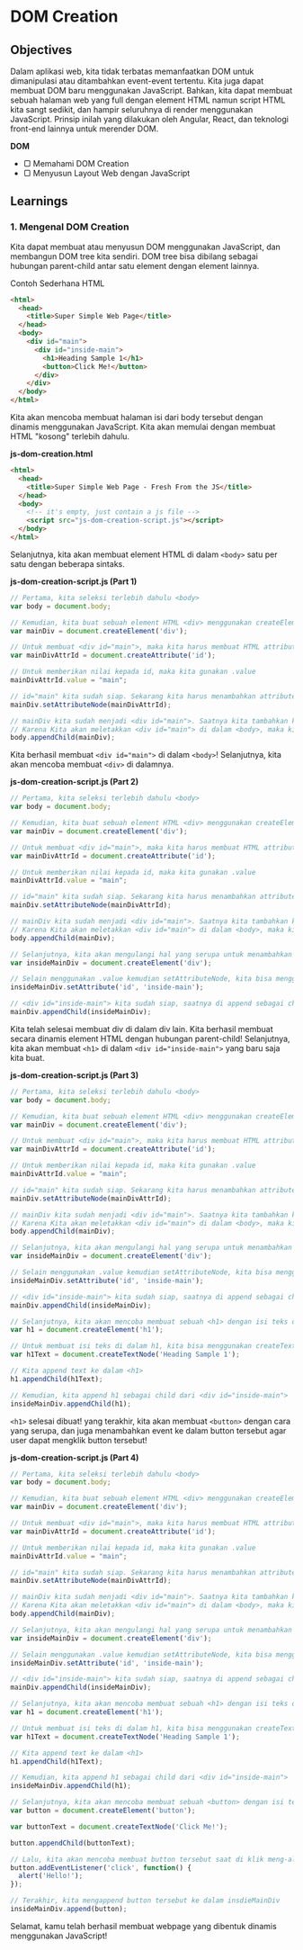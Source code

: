 # DOM Creation

## Objectives

Dalam aplikasi web, kita tidak terbatas memanfaatkan DOM untuk dimanipulasi atau ditambahkan event-event tertentu. Kita juga dapat membuat DOM baru menggunakan JavaScript. Bahkan, kita dapat membuat sebuah halaman web yang full dengan element HTML namun script HTML kita sangt sedikit, dan hampir seluruhnya di render menggunakan JavaScript. Prinsip inilah yang dilakukan oleh Angular, React, dan teknologi front-end lainnya untuk merender DOM.

**DOM**

- ▢ Memahami DOM Creation
- ▢ Menyusun Layout Web dengan JavaScript

## Learnings

### 1. Mengenal DOM Creation

Kita dapat membuat atau menyusun DOM menggunakan JavaScript, dan membangun DOM tree kita sendiri. DOM tree bisa dibilang sebagai hubungan parent-child antar satu element dengan element lainnya.

Contoh Sederhana HTML
```html
<html>
  <head>
    <title>Super Simple Web Page</title>
  </head>
  <body>
    <div id="main">
      <div id="inside-main">
        <h1>Heading Sample 1</h1>
        <button>Click Me!</button>
      </div>
    </div>
  </body>
</html>
```

Kita akan mencoba membuat halaman isi dari body tersebut dengan dinamis menggunakan JavaScript. Kita akan memulai dengan membuat HTML "kosong" terlebih dahulu.

**js-dom-creation.html**
```html
<html>
  <head>
    <title>Super Simple Web Page - Fresh From the JS</title>
  </head>
  <body>
    <!-- it's empty, just contain a js file -->
    <script src="js-dom-creation-script.js"></script>
  </body>
</html>
```

Selanjutnya, kita akan membuat element HTML di dalam `<body>` satu per satu dengan beberapa sintaks.

**js-dom-creation-script.js (Part 1)**
```javascript
// Pertama, kita seleksi terlebih dahulu <body>
var body = document.body;

// Kemudian, kita buat sebuah element HTML <div> menggunakan createElement
var mainDiv = document.createElement('div');

// Untuk membuat <div id="main">, maka kita harus membuat HTML attribute id
var mainDivAttrId = document.createAttribute('id');

// Untuk memberikan nilai kepada id, maka kita gunakan .value
mainDivAttrId.value = "main";

// id="main" kita sudah siap. Sekarang kita harus menambahkan attribute tersebut ke mainDiv
mainDiv.setAttributeNode(mainDivAttrId);

// mainDiv kita sudah menjadi <div id="main">. Saatnya kita tambahkan ke dalam <body>
// Karena Kita akan meletakkan <div id="main"> di dalam <body>, maka kita gunakan appendChild
body.appendChild(mainDiv);
```

Kita berhasil membuat `<div id="main">` di dalam `<body>`! Selanjutnya, kita akan mencoba membuat `<div>` di dalamnya.

**js-dom-creation-script.js (Part 2)**
```javascript
// Pertama, kita seleksi terlebih dahulu <body>
var body = document.body;

// Kemudian, kita buat sebuah element HTML <div> menggunakan createElement
var mainDiv = document.createElement('div');

// Untuk membuat <div id="main">, maka kita harus membuat HTML attribute id
var mainDivAttrId = document.createAttribute('id');

// Untuk memberikan nilai kepada id, maka kita gunakan .value
mainDivAttrId.value = "main";

// id="main" kita sudah siap. Sekarang kita harus menambahkan attribute tersebut ke mainDiv
mainDiv.setAttributeNode(mainDivAttrId);

// mainDiv kita sudah menjadi <div id="main">. Saatnya kita tambahkan ke dalam <body>
// Karena Kita akan meletakkan <div id="main"> di dalam <body>, maka kita gunakan appendChild
body.appendChild(mainDiv);

// Selanjutnya, kita akan mengulangi hal yang serupa untuk menambahkan <div id="inside-main">
var insideMainDiv = document.createElement('div');

// Selain menggunakan .value kemudian setAttributeNode, kita bisa menggunakan shorthand berikut
insideMainDiv.setAttribute('id', 'inside-main');

// <div id="inside-main"> kita sudah siap, saatnya di append sebagai child ke <div id="main">
mainDiv.appendChild(insideMainDiv);
```

Kita telah selesai membuat div di dalam div lain. Kita berhasil membuat secara dinamis element HTML dengan hubungan parent-child! Selanjutnya, kita akan membuat `<h1>` di dalam `<div id="inside-main">` yang baru saja kita buat.

**js-dom-creation-script.js (Part 3)**
```javascript
// Pertama, kita seleksi terlebih dahulu <body>
var body = document.body;

// Kemudian, kita buat sebuah element HTML <div> menggunakan createElement
var mainDiv = document.createElement('div');

// Untuk membuat <div id="main">, maka kita harus membuat HTML attribute id
var mainDivAttrId = document.createAttribute('id');

// Untuk memberikan nilai kepada id, maka kita gunakan .value
mainDivAttrId.value = "main";

// id="main" kita sudah siap. Sekarang kita harus menambahkan attribute tersebut ke mainDiv
mainDiv.setAttributeNode(mainDivAttrId);

// mainDiv kita sudah menjadi <div id="main">. Saatnya kita tambahkan ke dalam <body>
// Karena Kita akan meletakkan <div id="main"> di dalam <body>, maka kita gunakan appendChild
body.appendChild(mainDiv);

// Selanjutnya, kita akan mengulangi hal yang serupa untuk menambahkan <div id="inside-main">
var insideMainDiv = document.createElement('div');

// Selain menggunakan .value kemudian setAttributeNode, kita bisa menggunakan shorthand berikut
insideMainDiv.setAttribute('id', 'inside-main');

// <div id="inside-main"> kita sudah siap, saatnya di append sebagai child ke <div id="main">
mainDiv.appendChild(insideMainDiv);

// Selanjutnya, kita akan mencoba membuat sebuah <h1> dengan isi teks didalamnya.
var h1 = document.createElement('h1');

// Untuk membuat isi teks di dalam h1, kita bisa menggunakan createTextNode
var h1Text = document.createTextNode('Heading Sample 1');

// Kita append text ke dalam <h1>
h1.appendChild(h1Text);

// Kemudian, kita append h1 sebagai child dari <div id="inside-main">
insideMainDiv.appendChild(h1);
```

`<h1>` selesai dibuat! yang terakhir, kita akan membuat `<button>` dengan cara yang serupa, dan juga menambahkan event ke dalam button tersebut agar user dapat mengklik button tersebut!

**js-dom-creation-script.js (Part 4)**
```javascript
// Pertama, kita seleksi terlebih dahulu <body>
var body = document.body;

// Kemudian, kita buat sebuah element HTML <div> menggunakan createElement
var mainDiv = document.createElement('div');

// Untuk membuat <div id="main">, maka kita harus membuat HTML attribute id
var mainDivAttrId = document.createAttribute('id');

// Untuk memberikan nilai kepada id, maka kita gunakan .value
mainDivAttrId.value = "main";

// id="main" kita sudah siap. Sekarang kita harus menambahkan attribute tersebut ke mainDiv
mainDiv.setAttributeNode(mainDivAttrId);

// mainDiv kita sudah menjadi <div id="main">. Saatnya kita tambahkan ke dalam <body>
// Karena Kita akan meletakkan <div id="main"> di dalam <body>, maka kita gunakan appendChild
body.appendChild(mainDiv);

// Selanjutnya, kita akan mengulangi hal yang serupa untuk menambahkan <div id="inside-main">
var insideMainDiv = document.createElement('div');

// Selain menggunakan .value kemudian setAttributeNode, kita bisa menggunakan shorthand berikut
insideMainDiv.setAttribute('id', 'inside-main');

// <div id="inside-main"> kita sudah siap, saatnya di append sebagai child ke <div id="main">
mainDiv.appendChild(insideMainDiv);

// Selanjutnya, kita akan mencoba membuat sebuah <h1> dengan isi teks didalamnya.
var h1 = document.createElement('h1');

// Untuk membuat isi teks di dalam h1, kita bisa menggunakan createTextNode
var h1Text = document.createTextNode('Heading Sample 1');

// Kita append text ke dalam <h1>
h1.appendChild(h1Text);

// Kemudian, kita append h1 sebagai child dari <div id="inside-main">
insideMainDiv.appendChild(h1);

// Selanjutnya, kita akan mencoba membuat sebuah <button> dengan isi teks. Langkahnya sama dengan sebelumnya.
var button = document.createElement('button');

var buttonText = document.createTextNode('Click Me!');

button.appendChild(buttonText);

// Lalu, kita akan mencoba membuat button tersebut saat di klik meng-alert sebuah pesan
button.addEventListener('click', function() {
  alert('Hello!');
});

// Terakhir, kita mengappend button tersebut ke dalam insdieMainDiv
insideMainDiv.append(button);
```

Selamat, kamu telah berhasil membuat webpage yang dibentuk dinamis menggunakan JavaScript!
